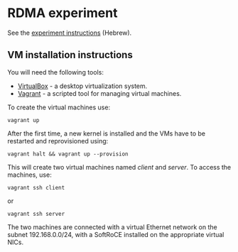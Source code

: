 # RDMA experiment

See the [experiment instructions](http://htmlpreview.github.io/?https://github.com/haggaie/rdma-experiment/blob/master/doc/RDMA-Experiment.html) (Hebrew).

## VM installation instructions

You will need the following tools:

* [VirtualBox](https://www.virtualbox.org/wiki/Downloads) - a desktop virtualization system.
* [Vagrant](https://www.vagrantup.com/downloads.html) - a scripted tool for managing virtual machines.

To create the virtual machines use:

    vagrant up

After the first time, a new kernel is installed and the VMs have to be restarted and reprovisioned using:

    vagrant halt && vagrant up --provision

This will create two virtual machines named *client* and *server*. To access
the machines, use:

    vagrant ssh client

or

    vagrant ssh server

The two machines are connected with a virtual Ethernet network on the subnet
192.168.0.0/24, with a SoftRoCE installed on the appropriate virtual NICs.
